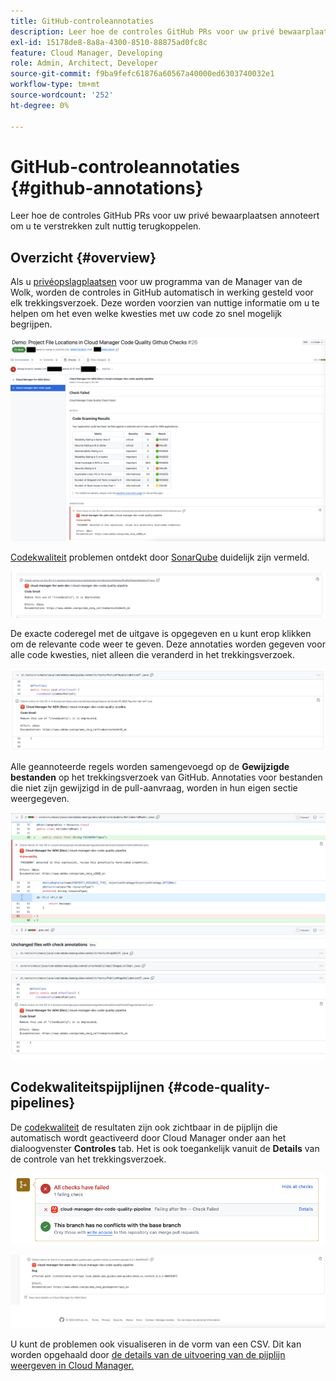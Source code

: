 ```yaml
---
title: GitHub-controleannotaties
description: Leer hoe de controles GitHub PRs voor uw privé bewaarplaatsen annoteert om u te verstrekken zult nuttig terugkoppelen.
exl-id: 15178de8-8a8a-4300-8510-88875ad0fc8c
feature: Cloud Manager, Developing
role: Admin, Architect, Developer
source-git-commit: f9ba9fefc61876a60567a40000ed6303740032e1
workflow-type: tm+mt
source-wordcount: '252'
ht-degree: 0%

---
```



# GitHub-controleannotaties {#github-annotations}

Leer hoe de controles GitHub PRs voor uw privé bewaarplaatsen annoteert om u te verstrekken zult nuttig terugkoppelen.

## Overzicht {#overview}

Als u [privéopslagplaatsen](private-repositories.md) voor uw programma van de Manager van de Wolk, worden de controles in GitHub automatisch in werking gesteld voor elk trekkingsverzoek. Deze worden voorzien van nuttige informatie om u te helpen om het even welke kwesties met uw code zo snel mogelijk begrijpen.

![Voorbeeld van GitHub-controleannotaties](assets/github-check-annotations.png)

[Codekwaliteit](/help/implementing/cloud-manager/code-quality-testing.md) problemen ontdekt door [SonarQube](/help/implementing/cloud-manager/custom-code-quality-rules.md) duidelijk zijn vermeld.

![Voorbeeld van een code-uitgifteaantekening](assets/github-check-annotations-example.png)

De exacte coderegel met de uitgave is opgegeven en u kunt erop klikken om de relevante code weer te geven. Deze annotaties worden gegeven voor alle code kwesties, niet alleen die veranderd in het trekkingsverzoek.

![Voorbeeld van een code-uitgifteaantekening](assets/github-check-annotations-example-code.png)

Alle geannoteerde regels worden samengevoegd op de **Gewijzigde bestanden** op het trekkingsverzoek van GitHub. Annotaties voor bestanden die niet zijn gewijzigd in de pull-aanvraag, worden in hun eigen sectie weergegeven.

![Voorbeeld van notities op tabblad gewijzigd bestand](assets/github-check-annotations-files-changed.png)

## Codekwaliteitspijplijnen {#code-quality-pipelines}

De [codekwaliteit](/help/implementing/cloud-manager/code-quality-testing.md) de resultaten zijn ook zichtbaar in de pijplijn die automatisch wordt geactiveerd door Cloud Manager onder aan het dialoogvenster **Controles** tab. Het is ook toegankelijk vanuit de **Details** van de controle van het trekkingsverzoek.

![Voorbeeld van annotaties](assets/github-check-annotations-code-quality.png)

![Voorbeeld van annotaties](assets/github-check-annotations-code-quality-2.png)

U kunt de problemen ook visualiseren in de vorm van een CSV. Dit kan worden opgehaald door [de details van de uitvoering van de pijplijn weergeven in Cloud Manager.](/help/implementing/cloud-manager/configuring-pipelines/managing-pipelines.md#view-details)
